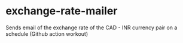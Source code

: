 # exchange-rate-mailer
Sends email of the exchange rate of the CAD - INR currency pair on a schedule (Github action workout)
